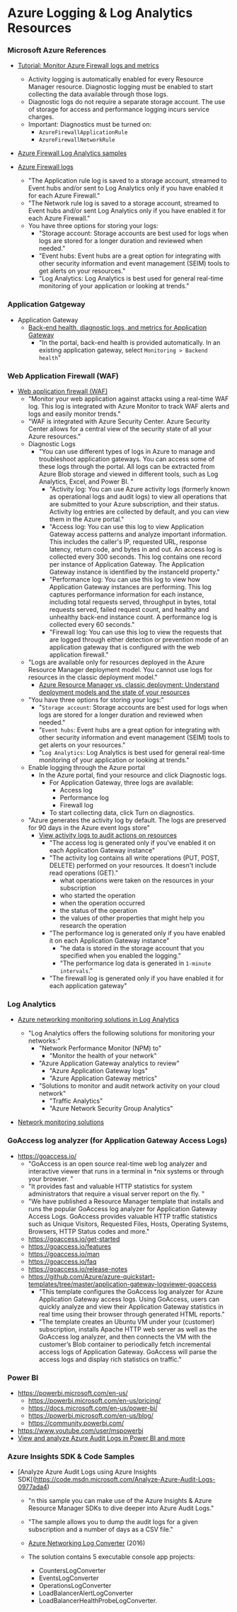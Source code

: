 
Azure Logging & Log Analytics Resources
====

### Microsoft Azure References
* [Tutorial: Monitor Azure Firewall logs and metrics](https://docs.microsoft.com/en-us/azure/firewall/tutorial-diagnostics)
  * Activity logging is automatically enabled for every Resource Manager resource. Diagnostic logging must be enabled to start collecting the data available through those logs.
  * Diagnostic logs do not require a separate storage account. The use of storage for access and performance logging incurs service charges.
  * Important: Diagnostics must be turned on:
    * ```AzureFirewallApplicationRule```
    * ```AzureFirewallNetworkRule```
	
* [Azure Firewall Log Analytics samples](https://docs.microsoft.com/en-us/azure/firewall/log-analytics-samples)

* [Azure Firewall logs](https://docs.microsoft.com/en-us/azure/firewall/logs-and-metrics)
  * "The Application rule log is saved to a storage account, streamed to Event hubs and/or sent to Log Analytics only if you have enabled it for each Azure Firewall."
  * "The Network rule log is saved to a storage account, streamed to Event hubs and/or sent Log Analytics only if you have enabled it for each Azure Firewall."
  * You have three options for storing your logs:
    * "Storage account: Storage accounts are best used for logs when logs are stored for a longer duration and reviewed when needed."
    * "Event hubs: Event hubs are a great option for integrating with other security information and event management (SEIM) tools to get alerts on your resources."
    * "Log Analytics: Log Analytics is best used for general real-time monitoring of your application or looking at trends."

	
### Application Gatgeway
* Application Gateway 
  * [Back-end health, diagnostic logs, and metrics for Application Gateway](https://docs.microsoft.com/en-us/azure/application-gateway/application-gateway-diagnostics)
    * "In the portal, back-end health is provided automatically. In an existing application gateway, select ```Monitoring > Backend health```"

	
### Web Application Firewall (WAF)
* [Web application firewall (WAF)](https://docs.microsoft.com/en-us/azure/application-gateway/waf-overview)
  * "Monitor your web application against attacks using a real-time WAF log. This log is integrated with Azure Monitor to track WAF alerts and logs and easily monitor trends."
  * "WAF is integrated with Azure Security Center. Azure Security Center allows for a central view of the security state of all your Azure resources."
  * Diagnostic Logs
    * "You can use different types of logs in Azure to manage and troubleshoot application gateways. You can access some of these logs through the portal. All logs can be extracted from Azure Blob storage and viewed in different tools, such as Log Analytics, Excel, and Power BI. "
	  * "Activity log: You can use Azure activity logs (formerly known as operational logs and audit logs) to view all operations that are submitted to your Azure subscription, and their status. Activity log entries are collected by default, and you can view them in the Azure portal."
      * "Access log: You can use this log to view Application Gateway access patterns and analyze important information. This includes the caller's IP, requested URL, response latency, return code, and bytes in and out. An access log is collected every 300 seconds. This log contains one record per instance of Application Gateway. The Application Gateway instance is identified by the instanceId property."
      * "Performance log: You can use this log to view how Application Gateway instances are performing. This log captures performance information for each instance, including total requests served, throughput in bytes, total requests served, failed request count, and healthy and unhealthy back-end instance count. A performance log is collected every 60 seconds."
      * "Firewall log: You can use this log to view the requests that are logged through either detection or prevention mode of an application gateway that is configured with the web application firewall."
  * "Logs are available only for resources deployed in the Azure Resource Manager deployment model. You cannot use logs for resources in the classic deployment model."
    * [Azure Resource Manager vs. classic deployment: Understand deployment models and the state of your resources](https://docs.microsoft.com/en-us/azure/azure-resource-manager/resource-manager-deployment-model)
  * "You have three options for storing your logs:"
    * "```Storage account```: Storage accounts are best used for logs when logs are stored for a longer duration and reviewed when needed."
    * "```Event hubs```: Event hubs are a great option for integrating with other security information and event management (SEIM) tools to get alerts on your resources."
    * "```Log Analytics```: Log Analytics is best used for general real-time monitoring of your application or looking at trends."
  * Enable logging through the Azure portal
    * In the Azure portal, find your resource and click Diagnostic logs.
      * For Application Gateway, three logs are available:
        * Access log
        * Performance log
        * Firewall log
      * To start collecting data, click Turn on diagnostics.
  * "Azure generates the activity log by default. The logs are preserved for 90 days in the Azure event logs store"
    * [View activity logs to audit actions on resources](https://docs.microsoft.com/en-us/azure/azure-resource-manager/resource-group-audit)
      * "The access log is generated only if you've enabled it on each Application Gateway instance"
      * "The activity log contains all write operations (PUT, POST, DELETE) performed on your resources. It doesn't include read operations (GET)."
        * what operations were taken on the resources in your subscription
        * who started the operation
        * when the operation occurred
        * the status of the operation
        * the values of other properties that might help you research the operation
      * "The performance log is generated only if you have enabled it on each Application Gateway instance"
        * "he data is stored in the storage account that you specified when you enabled the logging."
        * "The performance log data is generated in ```1-minute intervals```."
      * "The firewall log is generated only if you have enabled it for each application gateway"
      

### Log Analytics
* [Azure networking monitoring solutions in Log Analytics](https://docs.microsoft.com/en-us/azure/azure-monitor/insights/azure-networking-analytics)
  * "Log Analytics offers the following solutions for monitoring your networks:"
    * "Network Performance Monitor (NPM) to"
	  * "Monitor the health of your network"
	* "Azure Application Gateway analytics to review"
	  * "Azure Application Gateway logs"
	  * "Azure Application Gateway metrics"
	* "Solutions to monitor and audit network activity on your cloud network"
	  * "Traffic Analytics"
	  * "Azure Network Security Group Analytics"

* [Network monitoring solutions](https://docs.microsoft.com/en-us/azure/azure-monitor/insights/azure-networking-analytics)



### GoAccess log analyzer (for Application Gateway Access Logs)
* https://goaccess.io/
    * "GoAccess is an open source real-time web log analyzer and interactive viewer that runs in a terminal in *nix systems or through your browser. "
    * "It provides fast and valuable HTTP statistics for system administrators that require a visual server report on the fly. "
    * "We have published a Resource Manager template that installs and runs the popular GoAccess log analyzer for Application Gateway Access Logs. GoAccess provides valuable HTTP traffic statistics such as Unique Visitors, Requested Files, Hosts, Operating Systems, Browsers, HTTP Status codes and more."
  * https://goaccess.io/get-started
  * https://goaccess.io/features
  * https://goaccess.io/man
  * https://goaccess.io/faq
  * https://goaccess.io/release-notes
  * https://github.com/Azure/azure-quickstart-templates/tree/master/application-gateway-logviewer-goaccess
    * "This template configures the GoAccess log analyzer for Azure Application Gateway access logs. Using GoAccess, users can quickly analyze and view their Application Gateway statistics in real time using their browser through generated HTML reports."
    * "The template creates an Ubuntu VM under your (customer) subscription, installs Apache HTTP web server as well as the GoAccess log analyzer, and then connects the VM with the customer’s Blob container to periodically fetch incremental access logs of Application Gateway. GoAccess will parse the access logs and display rich statistics on traffic."




### Power BI
* https://powerbi.microsoft.com/en-us/
  * https://powerbi.microsoft.com/en-us/pricing/
  * https://docs.microsoft.com/en-us/power-bi/
  * https://powerbi.microsoft.com/en-us/blog/
  * https://community.powerbi.com/
* https://www.youtube.com/user/mspowerbi
* [View and analyze Azure Audit Logs in Power BI and more](https://azure.microsoft.com/en-us/blog/analyze-azure-audit-logs-in-powerbi-more/)




### Azure Insights SDK & Code Samples
* [Analyze Azure Audit Logs using Azure Insights SDK[(https://code.msdn.microsoft.com/Analyze-Azure-Audit-Logs-0977ada4)
  * "n this sample you can make use of the Azure Insights & Azure Resource Manager SDKs to dive deeper into Azure Audit Logs."
  * "The sample allows you to dump the audit logs for a given subscription and a number of days as a CSV file."

  * [Azure Networking Log Converter](https://github.com/Azure-Samples/networking-dotnet-log-converter) (2016)
  * The solution contains 5 executable console app projects:
    * CountersLogConverter
    * EventsLogConverter
    * OperationsLogConverter
    * LoadBalancerAlertLogConverter
    * LoadBalancerHealthProbeLogConverter.


  






